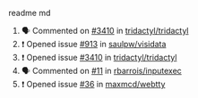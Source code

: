 readme md


<!--START_SECTION:activity--> 
1. 🗣 Commented on [#3410](https://github.com/tridactyl/tridactyl/issues/3410) in [tridactyl/tridactyl](https://github.com/tridactyl/tridactyl)
2. ❗️ Opened issue [#913](https://github.com/saulpw/visidata/issues/913) in [saulpw/visidata](https://github.com/saulpw/visidata)
3. ❗️ Opened issue [#3410](https://github.com/tridactyl/tridactyl/issues/3410) in [tridactyl/tridactyl](https://github.com/tridactyl/tridactyl)
4. 🗣 Commented on [#11](https://github.com/rbarrois/inputexec/issues/11) in [rbarrois/inputexec](https://github.com/rbarrois/inputexec)
5. ❗️ Opened issue [#36](https://github.com/maxmcd/webtty/issues/36) in [maxmcd/webtty](https://github.com/maxmcd/webtty)
<!--END_SECTION:activity-->
